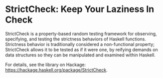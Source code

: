   # StrictCheck: Keep Your Laziness In Check
  
  StrictCheck is a property-based random testing framework for
  observing, specifying, and testing the strictness behaviors of Haskell
  functions. Strictness behavior is traditionally considered a non-functional
  property; StrictCheck allows it to be tested as if it were one, by reifying
  demands on data structures so they can be manipulated and examined within
  Haskell.
  
  For details, see the library on Hackage: <https://hackage.haskell.org/package/StrictCheck>.
